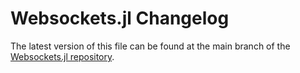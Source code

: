# Websockets.jl Changelog

The latest version of this file can be found at the main branch of the [Websockets.jl repository](https://github.com/zaeba1sya/Websockets.jl).
